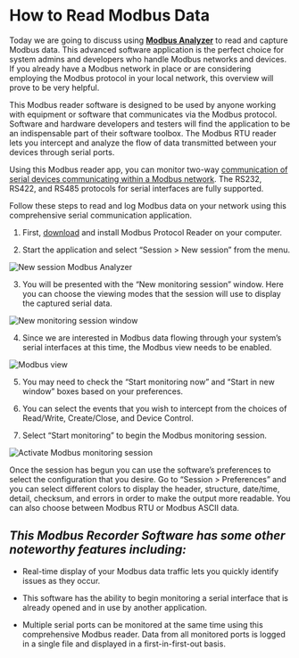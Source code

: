 **How to Read Modbus Data**
===========================

Today we are going to discuss using **[Modbus Analyzer](https://www.eltima.com/products/modbus-analyzer/)** to read and capture Modbus data. This advanced software application is the perfect choice for system admins and developers who handle Modbus networks and devices. If you already have a Modbus network in place or are considering employing the Modbus protocol in your local network, this overview will prove to be very helpful.

This Modbus reader software is designed to be used by anyone working with equipment or software that communicates via the Modbus protocol. Software and hardware developers and testers will find the application to be an indispensable part of their software toolbox. The Modbus RTU reader lets you intercept and analyze the flow of data transmitted between your devices through serial ports. 

Using this Modbus reader app, you can monitor two-way [communication of serial devices communicating within a Modbus network](https://www.eltima.com/article/modbus-tester-guide/). The RS232, RS422, and RS485 protocols for serial interfaces are fully supported.

Follow these steps to read and log Modbus data on your network using this comprehensive serial communication application.

1. First, [download](https://www.eltima.com/com-port-monitor-download.html) and install Modbus Protocol Reader on your computer.

2. Start the application and select “Session > New session” from the menu.

![New session Modbus Analyzer](https://www.eltima.com/wiki/wp-content/uploads/spm/file.jpg)

3. You will be presented with the “New monitoring session” window. Here you can choose the viewing modes that the session will use to display the captured serial data.

![New monitoring session window](https://www.eltima.com/wiki/wp-content/uploads/2008/11/new-session-window.png)

4. Since we are interested in Modbus data flowing through your system’s serial interfaces at this time, the Modbus view needs to be enabled.

![Modbus view](https://www.eltima.com/images/upload/products/spm/articles/rs/modbus4.png)

5. You may need to check the “Start monitoring now” and “Start in new window” boxes based on your preferences.

6. You can select the events that you wish to intercept from the choices of Read/Write, Create/Close, and Device Control.

7. Select “Start monitoring” to begin the Modbus monitoring session.

![Activate Modbus monitoring session](https://www.eltima.com/images/upload/products/spm/articles/rs/a7.png)

Once the session has begun you can use the software’s preferences to select the configuration that you desire. Go to “Session > Preferences” and you can select different colors to display the header, structure, date/time, detail, checksum, and errors in order to make the output more readable. You can also choose between Modbus RTU or  Modbus ASCII data.

*This Modbus Recorder Software has some other noteworthy features including:*
-----------------------------------------------------------------------------

 - Real-time display of your Modbus data traffic lets you quickly identify issues as they occur.
 
 - This software has the ability to begin monitoring a serial interface that is already opened and in use by another application.
 
  - Multiple serial ports can be monitored at the same time using this comprehensive Modbus reader. Data from all monitored ports is logged in a single file and displayed in a first-in-first-out basis. 
  





